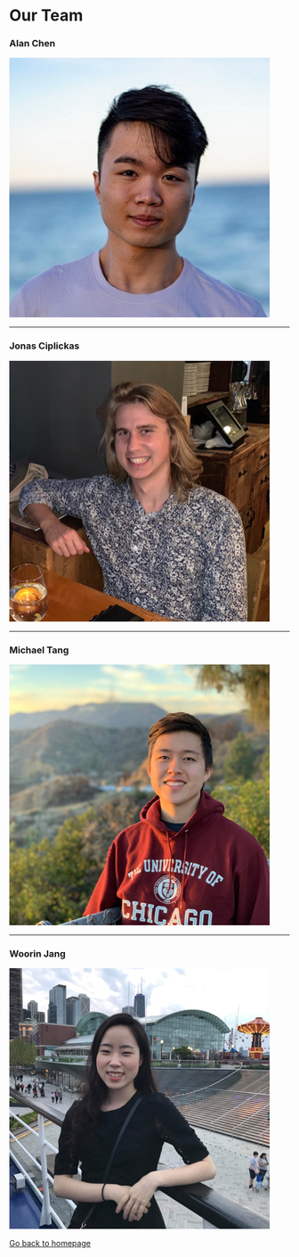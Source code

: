 # Our Team

### Alan Chen
![alan](./alan.png)

* * *

### Jonas Ciplickas
![jonas](./jonas.png)

* * *

### Michael Tang
![michael](./michael.png)

* * *

### Woorin Jang
![woorin](./woorin.png)



[Go back to homepage](./index.md)
